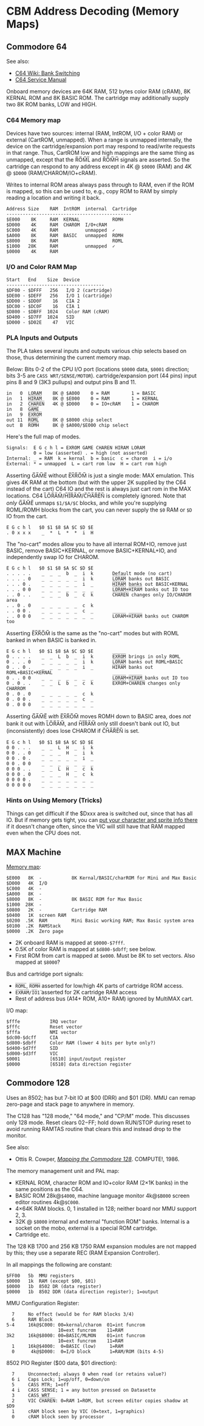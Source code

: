 CBM Address Decoding (Memory Maps)
==================================


Commodore 64
------------

See also:
- [C64 Wiki: Bank Switching][64w-bank]
- [C64 Service Manual][c64servman]

Onboard memory devices are 64K RAM, 512 bytes color RAM (cRAM), 8K
KERNAL ROM and 8K BASIC ROM. The cartridge may additionally supply two
8K ROM banks, LOW and HIGH.

### C64 Memory map

Devices have two sources: internal (RAM, IntROM, I/O + color RAM) or
external (CartROM, unmapped). When a range is unmapped internally, the
device on the cartridge/expansion port may respond to read/write
requests in that range. Thus, CartROM low and high mappings are the
same thing as unmapped, except that the R̅O̅M̅L̅ and R̅O̅M̅H̅ signals are
asserted. So the cartridge can respond to any address except in 4K @
`$0000` (RAM) and 4K @ `$D000` (RAM/CHAROM/IO+cRAM).

Writes to internal ROM areas always pass through to RAM, even if the
ROM is mapped, so this can be used to, e.g., copy ROM to RAM by simply
reading a location and writing it back.

    Address Size    RAM  IntROM  internal  Cartridge
    ----------------------------------------------
    $E000    8K     RAM  KERNAL            ROMH
    $D000    4K     RAM  CHAROM  I/O+cRAM
    $C000    4K     RAM          unmapped  ✓
    $A000    8K     RAM  BASIC   unmapped  ROMH
    $8000    8K     RAM                    ROML
    $1000   28K     RAM          unmapped  ✓
    $0000    4K     RAM

### I/O and Color RAM Map

    Start   End    Size  Device
    ------------------------------------
    $DF00 - $DFFF   256   I/O 2 (cartridge)
    $DE00 - $DEFF   256   I/O 1 (cartridge)
    $DD00 - $DD0F    16   CIA 2
    $DC00 - $DC0F    16   CIA 1
    $D800 - $DBFF  1024   Color RAM (cRAM)
    $D400 - $D7FF  1024   SID
    $D000 - $D02E    47   VIC

### PLA Inputs and Outputs

The PLA takes several inputs and outputs various chip selects based on
those, thus determining the current memory map.

Below: Bits 0-2 of the CPU I/O port (locations `$0000` data, `$0001`
direction; bits 3-5 are `CASS WRT/SENSE/MOTOR`). cartridge/expansion
port (44 pins) input pins 8 and 9 (3K3 pullups) and output pins B and 11.

    in   0  L̅O̅R̅A̅M̅    8K @ $A000    0 = RAM        1 = BASIC
    in   1  H̅I̅R̅A̅M̅    8K @ $E000    0 = RAM        1 = KERNAL
    in   2  C̅H̅A̅R̅E̅N̅   4K @ $D000    0 = IO+cRAM    1 = CHAROM
    in   8  G̅A̅M̅E̅
    in   9  E̅X̅R̅O̅M̅
    out 11  R̅O̅M̅L̅     8K @ $8000 chip select
    out  B  R̅O̅M̅H̅     8K @ $A000/$E000 chip select

Here's the full map of modes.

    Signals:  E G c h l = E̅X̅R̅O̅M̅ G̅A̅M̅E̅ C̅H̅A̅R̅E̅N̅ H̅I̅R̅A̅M̅ L̅O̅R̅A̅M̅
              0 = low (asserted) . = high (not asserted)
    Internal: _ = RAM  k = kernal  b = basic  c = charom  i = i/o
    External: * = unmapped  L = cart rom low  H = cart rom high

Asserting G̅A̅M̅E̅ without E̅X̅R̅O̅M̅ is just a single mode: MAX emulation.
This gives 4K RAM at the bottom (but with the upper 2K supplied by the
C64 instead of the cart) C64 IO and the rest is always just cart rom
in the MAX locations. C64 L̅O̅R̅A̅M̅/H̅I̅R̅A̅M̅/C̅H̅A̅R̅E̅N̅ is completely ignored.
Note that _only_ G̅A̅M̅E̅ unmaps `$1/$A/$C` blocks, and while you're
supplying ROML/ROMH blocks from the cart, you can never supply the
`$0` RAM or `$D` IO from the cart.

    E G c h l   $0 $1 $8 $A $C $D $E
    . 0 x x x    _  *  L  *  *  i  H

The "no-cart" modes allow you to have all internal ROM+IO, remove just
BASIC, remove BASIC+KERNAL, or remove BASIC+KERNAL+IO, and
independently swap IO for CHAROM.

    E G c h l   $0 $1 $8 $A $C $D $E
    . . . . .    _  _  _  b  _  i  k       Default mode (no cart)
    . . . . 0    _  _  _  _  _  i  k       L̅O̅R̅A̅M̅ banks out BASIC
    . . . 0 .    _  _  _  _  _  i  _       H̅I̅R̅A̅M̅ banks out BASIC+KERNAL
    . . . 0 0    _  _  _  _  _  _  _       L̅O̅R̅A̅M̅+H̅I̅R̅A̅M̅ banks out IO too
    . . 0 . .    _  _  _  b  _  c  k       C̅H̅A̅R̅E̅N̅ changes only IO/CHAROM area
    . . 0 . 0    _  _  _  _  _  c  k
    . . 0 0 .    _  _  _  _  _  c  _
    . . 0 0 0    _  _  _  _  _  _  _       L̅O̅R̅A̅M̅+H̅I̅R̅A̅M̅ banks out CHAROM too

Asserting E̅X̅R̅O̅M̅ is the same as the "no-cart" modes but with ROML
banked in when BASIC is banked in.

    E G c h l   $0 $1 $8 $A $C $D $E
    0 . . . .    _  _  L  b  _  i  k       E̅X̅R̅O̅M̅ brings in only ROML
    0 . . . 0    _  _  _  _  _  i  k       L̅O̅R̅A̅M̅ banks out ROML+BASIC
    0 . . 0 .    _  _  _  _  _  i  _       H̅I̅R̅A̅M̅ banks out ROML+BASIC+KERNAL
    0 . . 0 0    _  _  _  _  _  _  _       L̅O̅R̅A̅M̅+H̅I̅R̅A̅M̅ banks out IO too
    0 . 0 . .    _  _  L  b  _  c  k       E̅X̅R̅O̅M̅+C̅H̅A̅R̅E̅N̅ changes only CHARROM
    0 . 0 . 0    _  _  _  _  _  c  k
    0 . 0 0 .    _  _  _  _  _  c  _
    0 . 0 0 0    _  _  _  _  _  _  _

Asserting G̅A̅M̅E̅ _with_ E̅X̅R̅O̅M̅ moves ROMH down to BASIC area, does _not_
bank it out with L̅O̅R̅A̅M̅, and H̅I̅R̅A̅M̅ only still doesn't bank out IO, but
(inconsistently) does lose CHAROM if C̅H̅A̅R̅E̅N̅ is set.

    E G c h l   $0 $1 $8 $A $C $D $E
    0 0 . . .    _  _  L  H  _  i  k
    0 0 . . 0    _  _  _  H  _  i  k
    0 0 . 0 .    _  _  _  _  _  i  _
    0 0 . 0 0    _  _  _  _  _  _  _
    0 0 0 . .    _  _  L  H  _  c  k
    0 0 0 . 0    _  _  _  H  _  c  k
    0 0 0 0 .    _  _  _  _  _  _  _
    0 0 0 0 0    _  _  _  _  _  _  _

### Hints on Using Memory (Tricks)

Things can get difficult if the $Dxxx area is switched out, since that
has all IO. But if memory gets tight, you can [put your character and
sprite info there][rc 5715] if it doesn't change often, since the VIC
will still have that RAM mapped even when the CPU does not.


MAX Machine
-----------

[Memory map][64w-maxmap]:

    $E000   8K  -           8K Kernal/BASIC/charROM for Mini and Max Basic
    $D000   4K  I/O
    $C000   4K  -
    $A000   8K  -
    $8000   8K  -           8K BASIC ROM for Max Basic
    $1000  28K  -
    $0800   2K  -           Cartridge RAM
    $0400   1K  screen RAM
    $0200  .5K  RAM         Mini Basic working RAM; Max Basic system area
    $0100  .2K  RAMStack
    $0000  .2K  Zero page

- 2K onboard RAM is mapped at `$0000-$7fff`.
- 0.5K of color RAM is mapped at `$d800-$dbff`; see below.
- First ROM from cart is mapped at `$e000`. Must be 8K to set vectors.
  Also mapped at `$8000`?

Bus and cartridge port signals:
- `R̅O̅M̅L̅`, `R̅O̅M̅H̅` asserted for low/high 4K parts of cartridge ROM access.
- `E̅X̅R̅A̅M̅/I̅O̅1̅` asserted for 2K cartridge RAM access
- Rest of address bus (A14+ ROM, A10+ RAM) ignored by MultiMAX cart.

I/O map:

    $fffe           IRQ vector
    $fffc           Reset vector
    $fffa           NMI vector
    $dc00-$dcff     CIA
    $d800-$dbff     Color RAM (lower 4 bits per byte only?)
    $d400-$d7ff     SID
    $d000-$d3ff     VIC
    $0001           [6510] input/output register
    $0000           [6510] data direction register


Commodore 128
-------------

Uses an 8502; has but 7-bit IO at $00 (DRR) and $01 (DR).
MMU can remap zero-page and stack page to anywhere in memory.

The C128 has "128 mode," "64 mode," and "CP/M" mode. This discusses
only 128 mode. Reset clears $02-$FF; hold down RUN/STOP during reset
to avoid running RAMTAS routine that clears this and instead drop to
the monitor.

See also:
- Ottis R. Cowper, [_Mapping the Commodore 128_][map128]. COMPUTE!, 1986.

The memory management unit and PAL map:
- KERNAL ROM, character ROM and IO+color RAM (2×1K banks) in the same
  positions as the C64.
- BASIC ROM 28k@`$4000`, machine language monitor 4k@`$B000` screen
  editor routines 4k@`$C000`.
- 4×64K RAM blocks. 0, 1 installed in 128; neither board nor MMU
  support 2, 3.
- 32K @ `$8000` internal and external "function ROM" banks. Internal
  is a socket on the mobo, external is a special ROM cartridge.
- Cartridge etc.

The 128 KB 1700 and 256 KB 1750 RAM expansion modules are not mapped
by this; they use a separate REC (RAM Expansion Controller).

In all mappings the following are constant:

    $FF00   5b  MMU registers
    $0000   1k  RAM (except $00, $01)
    $0000   1b  8502 DR (data register)
    $0000   1b  8502 DDR (data direction register); 1=output

MMU Configuration Register:

      7     No effect (would be for RAM blocks 3/4)
      6     RAM Block
    5-4     16k@$C000: 00=kernal/charom  01=int funcrom
                       10=ext funcrom    11=RAM
    3k2     16k@$8000: 00=BASIC/MLMON    01=int funcrom
                       10=ext funcrom    11=RAM
      1     16k@$4000:  0=BASIC (low)     1=RAM
      0      4k@$D000:  0=I/O block       1=RAM/ROM (bits 4-5)

8502 PIO Register ($00 data, $01 direction):

      7     Unconnected; always 0 when read (or retains value?)
      6 i   Caps Lock; 1=up/off, 0=down/on
      5     CASS MTR; 1=off
      4 i   CASS SENSE; 1 = any button pressed on Datasette
      3     CASS WRT
      2     VIC C̅H̅A̅R̅E̅N̅: 0=RAM 1=ROM, but screen editor copies shadow at $D9
      1     cRAM block seen by VIC (0=text, 1=graphics)
      0     cRAM block seen by processor


<!-------------------------------------------------------------------->
[64w-bank]: https://www.c64-wiki.com/wiki/Bank_Switching
[64w-maxmap]: https://www.c64-wiki.com/wiki/Commodore_MAX_Machine#Memory_map
[6510]: http://archive.6502.org/datasheets/mos_6510_mpu.pdf
[c64servman]: https://archive.org/details/C64-C64C_Service_Manual_1992-03_Commodore
[map128]: https://archive.org/details/Compute_s_Mapping_the_Commodore_128
[rc 5715]: https://retrocomputing.stackexchange.com/a/5715/7208

